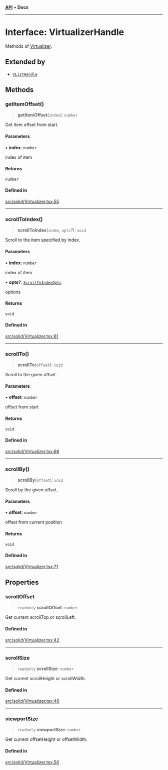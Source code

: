 [**API**](../../API.md) • **Docs**

***

# Interface: VirtualizerHandle

Methods of [Virtualizer](../functions/Virtualizer.md).

## Extended by

- [`VListHandle`](VListHandle.md)

## Methods

### getItemOffset()

> **getItemOffset**(`index`): `number`

Get item offset from start.

#### Parameters

• **index**: `number`

index of item

#### Returns

`number`

#### Defined in

[src/solid/Virtualizer.tsx:55](https://github.com/inokawa/virtua/blob/7e158f77de8291c932d314012e6a132b5511333b/src/solid/Virtualizer.tsx#L55)

***

### scrollToIndex()

> **scrollToIndex**(`index`, `opts`?): `void`

Scroll to the item specified by index.

#### Parameters

• **index**: `number`

index of item

• **opts?**: [`ScrollToIndexOpts`](../../react/interfaces/ScrollToIndexOpts.md)

options

#### Returns

`void`

#### Defined in

[src/solid/Virtualizer.tsx:61](https://github.com/inokawa/virtua/blob/7e158f77de8291c932d314012e6a132b5511333b/src/solid/Virtualizer.tsx#L61)

***

### scrollTo()

> **scrollTo**(`offset`): `void`

Scroll to the given offset.

#### Parameters

• **offset**: `number`

offset from start

#### Returns

`void`

#### Defined in

[src/solid/Virtualizer.tsx:66](https://github.com/inokawa/virtua/blob/7e158f77de8291c932d314012e6a132b5511333b/src/solid/Virtualizer.tsx#L66)

***

### scrollBy()

> **scrollBy**(`offset`): `void`

Scroll by the given offset.

#### Parameters

• **offset**: `number`

offset from current position

#### Returns

`void`

#### Defined in

[src/solid/Virtualizer.tsx:71](https://github.com/inokawa/virtua/blob/7e158f77de8291c932d314012e6a132b5511333b/src/solid/Virtualizer.tsx#L71)

## Properties

### scrollOffset

> `readonly` **scrollOffset**: `number`

Get current scrollTop or scrollLeft.

#### Defined in

[src/solid/Virtualizer.tsx:42](https://github.com/inokawa/virtua/blob/7e158f77de8291c932d314012e6a132b5511333b/src/solid/Virtualizer.tsx#L42)

***

### scrollSize

> `readonly` **scrollSize**: `number`

Get current scrollHeight or scrollWidth.

#### Defined in

[src/solid/Virtualizer.tsx:46](https://github.com/inokawa/virtua/blob/7e158f77de8291c932d314012e6a132b5511333b/src/solid/Virtualizer.tsx#L46)

***

### viewportSize

> `readonly` **viewportSize**: `number`

Get current offsetHeight or offsetWidth.

#### Defined in

[src/solid/Virtualizer.tsx:50](https://github.com/inokawa/virtua/blob/7e158f77de8291c932d314012e6a132b5511333b/src/solid/Virtualizer.tsx#L50)
